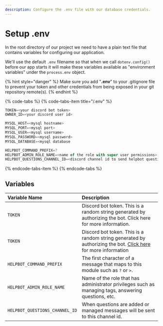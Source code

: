 ```yaml
---
description: Configure the .env file with our database credentials.
---
```


# Setup .env

  
In the root directory of our project we need to have a plain text file that contains variables for configuring our application.  
  
We'll use the default `.env` filename so that when we call `dotenv.config()` before our app starts it will make these variables available as "environment variables" under the `process.env` object.

{% hint style="danger" %}
Make sure you add "**.env**" to your .gitignore file to prevent your token and other credentials from being exposed in your git repository remote\(s\).
{% endhint %}

{% code-tabs %}
{% code-tabs-item title="/.env" %}
```typescript
TOKEN=<your discord bot token>
OWNER_ID=<your discord user id>

MYSQL_HOST=<mysql hostname>
MYSQL_PORT=<mysql port>
MYSQL_USER=<mysql username>
MYSQL_PASSWORD=<mysql password>
MYSQL_DATABASE=<mysql database

HELPBOT_COMMAND_PREFIX=?
HELPBOT_ADMIN_ROLE_NAME=<name of the role with super user permissions>
HELPBOT_QUESTIONS_CHANNEL_ID=<discord channel id to send helpbot questions to>
```
{% endcode-tabs-item %}
{% endcode-tabs %}

## Variables

| Variable Name | Description |
| :--- | :--- |
| `TOKEN` | Discord bot token. This is a random string generated by authorizing the bot. Click here for more information. |
| `TOKEN` | Discord bot token. This is a random string generated by authorizing the bot. [Click here](https://docs.autobots.rocks/getting-started/setup-discord) for more information |
| `HELPBOT_COMMAND_PREFIX` | The first character of a message that maps to this module such as `?` or `>`. |
| `HELPBOT_ADMIN_ROLE_NAME` | Name of the role that has administrator privileges such as managing tags, answering questions, etc. |
| `HELPBOT_QUESTIONS_CHANNEL_ID` | When questions are added or managed messages will be sent to this channel id. |

